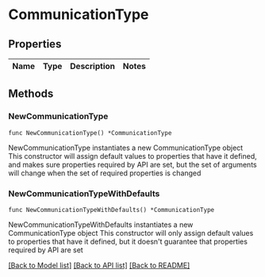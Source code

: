# CommunicationType

## Properties

Name | Type | Description | Notes
------------ | ------------- | ------------- | -------------

## Methods

### NewCommunicationType

`func NewCommunicationType() *CommunicationType`

NewCommunicationType instantiates a new CommunicationType object
This constructor will assign default values to properties that have it defined,
and makes sure properties required by API are set, but the set of arguments
will change when the set of required properties is changed

### NewCommunicationTypeWithDefaults

`func NewCommunicationTypeWithDefaults() *CommunicationType`

NewCommunicationTypeWithDefaults instantiates a new CommunicationType object
This constructor will only assign default values to properties that have it defined,
but it doesn't guarantee that properties required by API are set


[[Back to Model list]](../README.md#documentation-for-models) [[Back to API list]](../README.md#documentation-for-api-endpoints) [[Back to README]](../README.md)



